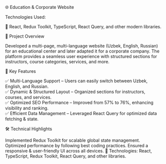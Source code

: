 🌐 Education & Corporate Website

Technologies Used:

🚀 React, Redux Toolkit, TypeScript, React Query, and other modern libraries.

📌 Project Overview

Developed a multi-page, multi-language website (Uzbek, English, Russian) for an educational center and later adapted it for a corporate company. The platform provides a seamless user experience with structured sections for instructors, course categories, services, and more.

🎯 Key Features

✅ Multi-Language Support – Users can easily switch between Uzbek, English, and Russian. <br>
✅ Dynamic & Structured Layout – Organized sections for instructors, courses, and services. <br>
✅ Optimized SEO Performance – Improved from 57% to 76%, enhancing visibility and ranking. <br>
✅ Efficient Data Management – Leveraged React Query for optimized data fetching & state.

🛠 Technical Highlights

Implemented Redux Toolkit for scalable global state management.
Optimized performance by following best coding practices.
Ensured a responsive & user-friendly UI across all devices.
🚀 Technologies: React, TypeScript, Redux Toolkit, React Query, and other libraries.